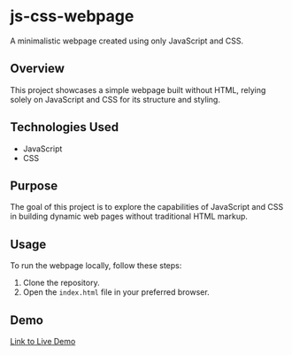 # js-css-webpage

A minimalistic webpage created using only JavaScript and CSS.

## Overview

This project showcases a simple webpage built without HTML, relying solely on JavaScript and CSS for its structure and styling.

## Technologies Used

- JavaScript
- CSS

## Purpose

The goal of this project is to explore the capabilities of JavaScript and CSS in building dynamic web pages without traditional HTML markup.

## Usage

To run the webpage locally, follow these steps:

1. Clone the repository.
2. Open the `index.html` file in your preferred browser.

## Demo

[Link to Live Demo](your-live-demo-link)
